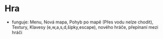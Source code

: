 # Hra


- funguje:
Menu,
Nová mapa,
Pohyb po mapě (Přes vodu nelze chodit),
Textury,
Klavesy (e,w,a,s,d,šipky,escape),
nového hráče,
přepínaní mezi hráči

